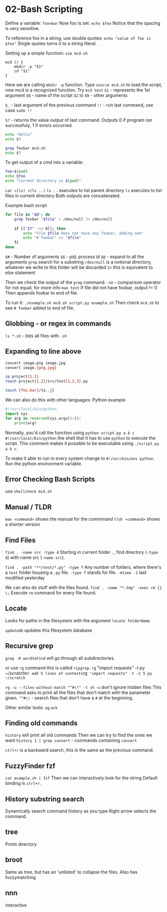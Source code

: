 # 02-Bash Scripting 

Define a variable: `foo=bar`
Now foo is set: `echo $foo`
Notice that the spacing is very sensitive. 

To reference foo in a string, use double quotes: `echo "value of foo is $foo"`
Single quotes turns it to a string literal.

Setting up a simple function: 
`vim mcd.sh`

```
mcd () {
    mkdir -p "$1"
    cd "$1"
}
```
Here we are calling `mkdir -p` function. 
Type `source mcd.sh` to load the script, now mcd is a recognized function. Try `mcd test`
`$1` - represents the 1st argument 
`$0` - name of the script
`$2` to `$9` - other arguments

`$_` - last argument of the previous command
`!!` - run last command, use case `sudo !!`

`$?` - returns the value output of last command. 
Outputs 0 if program ran successfuly, 1 if errors occurred. 
```bash
echo "Hello"
echo $?

grep foobar mcd.sh
echo $? 
```

To get output of a cmd into a variable: 
```bash
foo=$(pwd)
echo $foo
echo "Current directory is $(pwd)"
```

`cat <(ls) <(ls ..)`
`ls ..` executes to list parent directory
`ls` executes to list files in current directory
Both outputs are concatenated. 

Example bash script
```bash
for file in "$@"; do
    grep foobar "$file" > /dev/null 2> /dev/null
    
    if [["$?" -ne 0]]; then
        echo "File $file does not have any foobar, adding one"
        echo "# foobar" >> "$file"
    fi
done
```
`$#` - Number of arguments 
`$$` - pid, process id 
`$@` - expand to all the arguments
`grep` search for a substring
`/dev/null` is a notional directory, whatever we write to this folder will be discarded
`2>` this is equivalent to else statement

Then we check the output of the `grep` command: 
`-ne` - comparison operator for not equal, for more info `man test`
If file did not have foobar, output != 0
Then appends foobar to end of file. 

To run it: `./example.sh mcd.sh script.py example.sh`
Then check `mcd.sh` to see `# foobar` added to end of file.

## Globbing - or regex in commands
`ls *.sh` - lists all files with `.sh`

## Expanding to line above  
```bash
convert image.png image.jpg
convert image.{png,jpg}

cp project{1,2}
touch project{1,2}/src/test{1,2,3}.py

touch {foo,bar}/{a..j} 
```

We can also do this with other languages: 
Python example
```python
#!/usr/local/bin/python
import sys
for arg in reversed(sys.argv[1:]):
    print(arg)
```
Normally, you'd call the function using `python script.py a b c`
`#!/usr/local/bin/python` the shell that it has to use `python` to execute the script. 
This comment makes it possible to be executable using `./script.py a b c`. 

To make it able to run in every system change to `#!/usr/bin/env python`.
Run the python environment variable. 

## Error Checking Bash Scripts
use `shellcheck mcd.sh`

## Manual / TLDR
`man <command>` shows the manual for the commmand
`tldr <command>` shows a shorter version 

## Find Files
`find . -name src -type d` 
Starting in current folder `.`, find directory (`-type d`) with name src (`-name src`). 

`find . -path "**/test/*.py" -type f` 
Any number of folders, where there's a `test` folder housing a `.py` file.
`-type f` stands for file. 
`-mtime -1` last modified yesterday

We can also do stuff with the files found. 
`find . -name "*.tmp" -exec rm {} \;`
Execute `rm` command for every file found. 

## Locate
Looks for paths in the filesystem with the argument
`locate folderName`

`updatedb` updates this filesystem database

## Recursive grep
`grep -R wordtoFind` will go through all subdirectories. 

or use `rg` command this is called `ripgrep`. 
`rg` "import requests" -t py ~/scratch`
Or add 5 lines of contexts
`rg` "import requests" -t -C 5 py ~/scratch`

`rg -u --files-without-match "^#\!" -t sh`
`-u` don't ignore hidden files
This command asks to print all the files that don't match with the parameter given. 
`"^#\!` - search files that don't have a `#` at the beginning. 

Other similar tools: 
`ag`
`ack`

## Finding old commands
`history` will print all old commands
Then we can try to find the ones we want 
`history 1 | grep convert` - commands containing `convert`

`ctrl+r` is a backward search, this is the same as the previous command.

## FuzzyFinder fzf
`cat example.sh | fzf`
Then we can interactively look for the string 
Default binding is `ctrl+r`. 

## History substring search
Dynamically search command history as you type
Right arrow selects the command. 

## tree
Prints directory 

## broot
Same as tree, but has an 'unlisted' to collapse the files.
Also has fuzzymatching

## nnn
interactive 



